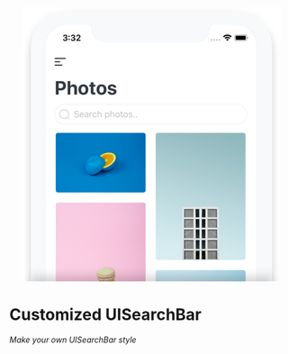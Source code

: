 <p align="center">
  <img src="preview.png">
</p>

# Customized UISearchBar
_Make your own UISearchBar style_
